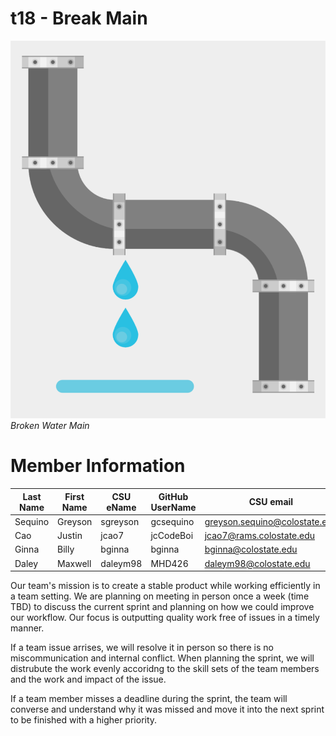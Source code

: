 # t18 - Break Main
![t18 Logo](/team/images/logo.png)
*Broken Water Main*

# Member Information
Last Name | First Name | CSU eName | GitHub UserName | CSU email
----------|------------|-----------|-----------------|----------
Sequino | Greyson | sgreyson | gcsequino | greyson.sequino@colostate.edu
Cao | Justin | jcao7 | jcCodeBoi | jcao7@rams.colostate.edu
Ginna | Billy | bginna | bginna | bginna@colostate.edu
Daley | Maxwell | daleym98 | MHD426 | daleym98@colostate.edu


Our team's mission is to create a stable product while working efficiently in a team setting. We are planning on meeting in person once a week (time TBD) to discuss the current sprint and planning on how we could improve our workflow. Our focus is outputting quality work free of issues in a timely manner.

If a team issue arrises, we will resolve it in person so there is no miscommunication and internal conflict. When planning the sprint, we will distrubute the work evenly accoridng to the skill sets of the team members and the work and impact of the issue.

If a team member misses a deadline during the sprint, the team will converse and understand why it was missed and move it into the next sprint to be finished with a higher priority.
